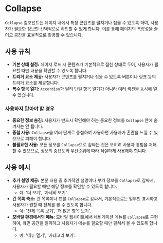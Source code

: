 # Collapse

`Collapse` 컴포넌트는 페이지 내에서 특정 콘텐츠를 펼치거나 접을 수 있도록 하여, 사용자가 필요한 정보만 선택적으로 확인할 수 있게 합니다. 이를 통해 페이지의 복잡성을 줄이고 공간을 효율적으로 활용할 수 있습니다.

## 사용 규칙

- **기본 상태 설정:** 페이지 로드 시 콘텐츠가 기본적으로 접힌 상태로 두어, 사용자가 필요할 때만 내용을 확인할 수 있도록 합니다.
- **트리거 요소 제공:** 사용자가 콘텐츠를 펼치거나 접을 수 있도록 버튼이나 링크 등의 트리거 요소를 제공합니다.
- **복수 항목 열기:** `Accordion`과 달리 단일 항목 열기가 아니라 여러 섹션을 동시에 열 수 있습니다.

### 사용하지 말아야 할 경우

- **중요한 정보 숨김:** 사용자가 반드시 확인해야 하는 중요한 정보를 `Collapse` 안에 숨겨서는 안 됩니다.
- **중첩 사용:** `Collapse`을 여러 단계로 중첩하여 사용하면 사용자가 혼란을 느낄 수 있으므로 피해야 합니다.
- **불필요한 사용:** 모든 정보를 `Collapse`으로 감싸는 것은 오히려 사용자 경험을 저해할 수 있으므로, 정보의 중요도와 우선순위에 따라 적절하게 사용해야 합니다.

## 사용 예시

- **추가 설명 제공:** 본문 내용 중 추가적인 설명이나 부가 정보를 `Collapse`로 감싸서, 사용자가 필요할 때만 해당 정보를 확인할 수 있도록 합니다.
  - 예: '더 보기', '자세히 보기'.
- **긴 목록 축소:** 긴 목록이나 표를 `Collapse`로 감싸서, 기본적으로는 일부만 표시하고 사용자가 원할 때 전체를 볼 수 있도록 합니다.
  - 예: '전체 목록 보기', '더 많은 항목 보기'.
- **모바일 환경에서의 메뉴:** 모바일 웹사이트에서 네비게이션 메뉴를 `Collapse`로 구현하여, 화면 공간을 절약하고 사용자가 메뉴를 필요할 때만 펼쳐서 볼 수 있도록 합니다.
  - 예: '메뉴 열기', '카테고리 보기'.